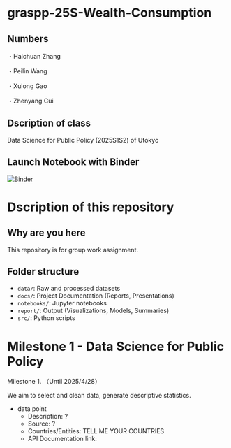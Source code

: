 # graspp-25S-Wealth-Consumption
## Numbers
・Haichuan Zhang

・Peilin Wang

・Xulong Gao

・Zhenyang Cui

## Dscription of class
Data Science for Public Policy (2025S1S2) of Utokyo

## Launch Notebook with Binder
[![Binder](https://mybinder.org/badge_logo.svg)](https://mybinder.org/v2/gh/JaredChoi-git/graspp-25S-Wealth-Consumption/main)

# Dscription of this repository
## Why are you here
This repository is for group work assignment.

## Folder structure
- `data/`: Raw and processed datasets
- `docs/`: Project Documentation (Reports, Presentations)
- `notebooks/`: Jupyter notebooks
- `report/`: Output (Visualizations, Models, Summaries)
- `src/`: Python scripts

# Milestone 1 - Data Science for Public Policy
Milestone 1.  （Until 2025/4/28）

We aim to select and clean data, generate descriptive statistics.

- data point
    - Description: ?
    - Source: ?
    - Countries/Entities: TELL ME YOUR COUNTRIES
    - API Documentation link: 


